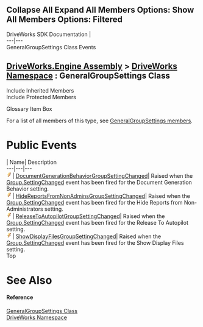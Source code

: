 Collapse All Expand All Members Options: Show All  Members Options: Filtered   
---  
DriveWorks SDK Documentation  |   
---|---  
GeneralGroupSettings Class Events   
  
[DriveWorks.Engine Assembly](topic2156.md) > [DriveWorks Namespace](topic2159.md) : GeneralGroupSettings Class  
---  
  
Include Inherited Members    
Include Protected Members    


Glossary Item Box

For a list of all members of this type, see [GeneralGroupSettings members](topic2941.md).

# Public Events

| Name| Description  
---|---|---  
![Public Event](dotnetimages/publicEvent.gif)| [DocumentGenerationBehaviorGroupSettingChanged](topic2954.md)| Raised when the [Group.SettingChanged](topic3021.md) event has been fired for the Document Generation Behavior setting.   
![Public Event](dotnetimages/publicEvent.gif)| [HideReportsFromNonAdminsGroupSettingChanged](topic2955.md)| Raised when the [Group.SettingChanged](topic3021.md) event has been fired for the Hide Reports from Non-Administrators setting.   
![Public Event](dotnetimages/publicEvent.gif)| [ReleaseToAutopilotGroupSettingChanged](topic2956.md)| Raised when the [Group.SettingChanged](topic3021.md) event has been fired for the Release To Autopilot setting.   
![Public Event](dotnetimages/publicEvent.gif)| [ShowDisplayFilesGroupSettingChanged](topic2957.md)| Raised when the [Group.SettingChanged](topic3021.md) event has been fired for the Show Display Files setting.   
Top

# See Also

#### Reference

[GeneralGroupSettings Class](topic2940.md)   
[DriveWorks Namespace](topic2159.md)


